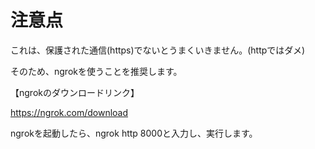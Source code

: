 # 注意点
これは、保護された通信(https)でないとうまくいきません。(httpではダメ)

そのため、ngrokを使うことを推奨します。

【ngrokのダウンロードリンク】

https://ngrok.com/download

ngrokを起動したら、ngrok http 8000と入力し、実行します。
